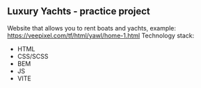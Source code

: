 ## Luxury Yachts - practice project

Website that allows you to rent boats and yachts, example: https://veepixel.com/tf/html/yawl/home-1.html
Technology stack:

- HTML
- CSS/SCSS
- BEM
- JS
- VITE
